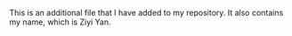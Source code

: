 This is an additional file that I have added to my repository.
It also contains my name, which is Ziyi Yan.

